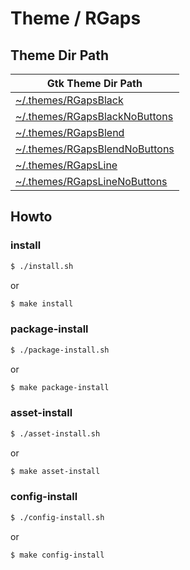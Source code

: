 
# Theme / RGaps


## Theme Dir Path

| Gtk Theme Dir Path |
| --- |
| [~/.themes/RGapsBlack](https://github.com/samwhelp/rgaps-theme-collection/tree/rgaps-black) |
| [~/.themes/RGapsBlackNoButtons](https://github.com/samwhelp/rgaps-theme-collection/tree/rgaps-black-nobuttons) |
| [~/.themes/RGapsBlend](https://github.com/samwhelp/rgaps-theme-collection/tree/rgaps-blend) |
| [~/.themes/RGapsBlendNoButtons](https://github.com/samwhelp/rgaps-theme-collection/tree/rgaps-blend-nobuttons) |
| [~/.themes/RGapsLine](https://github.com/samwhelp/rgaps-theme-collection/tree/rgaps-line) |
| [~/.themes/RGapsLineNoButtons](https://github.com/samwhelp/rgaps-theme-collection/tree/rgaps-line-nobuttons) |


## Howto


### install

``` sh
$ ./install.sh
```

or

``` sh
$ make install
```


### package-install

``` sh
$ ./package-install.sh
```

or

``` sh
$ make package-install
```


### asset-install

``` sh
$ ./asset-install.sh
```

or

``` sh
$ make asset-install
```


### config-install

``` sh
$ ./config-install.sh
```

or

``` sh
$ make config-install
```
